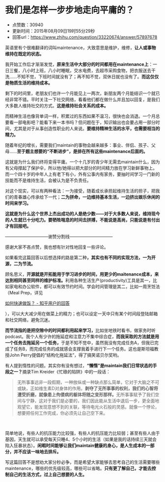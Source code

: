 # 我们是怎样一步步地走向平庸的？
- 点赞数：30940
- 更新时间：2015年08月09日19时55分29秒
- 回答url：https://www.zhihu.com/question/33220674/answer/57897678
<body>
 <p data-pid="YdebhhQZ">英语里有个很难翻译的词叫maintenance，大致意思是维护，维修，<b>让人或事物维持在既定的状态。</b></p>
 <p data-pid="eAgJpIou">我开始工作后才渐渐发觉，<b>原来生活中大部分的时间都用在maintenance上</b>：一日三餐，八小时上班，八小时睡眠，交水电费，去超市采购食物，把衣服送去干洗……不知不觉，下班时间就没有了；再不知不觉，双休日就也没有了。<b>而这仅仅是物质生活的维持成本。</b></p>
 <p data-pid="NrJO2_5M">剩下的时间里，老朋友们也许一个月能见上一两次，新朋友两个月能结识一个就已经非常不错。平时关注一下社交网络，看看他们都在做什么并且加以回复，是我们大多数人维持社交的方式。<b>这是维持社会关系的成本。</b></p>
 <p data-pid="bOx0EzJO">而精神生活也像背单词一样，积累过的东西如果不温习，很快也会消退。一个月总要看一部电影吧？能看下来一本书吗？但问题在于，知识输出也会要占用一部分时间，尤其是对于从事创造性职业的人来说。<b>要维持精神生活的水平，也需要相当的精力。</b></p>
 <p data-pid="8UwoSO-z">随着年纪的增长，需要我们maintain的事物会越来越多：事业、伴侣、孩子、父母……<b>至于题主想要的“不断进步”，是排在所有这些maintenance后面的。</b></p>
 <p data-pid="SxOT5gAm">这就是为什么我们终将变得平庸。一个十几岁的青少年无需去maintain什么，因为有父母撑起了保护伞，所以他/她得以把大部分的时间精力放在学习新鲜事物上。而一个四十岁的中年人上有老下有小，外有公事内有家务，要抽时间学习一门新的技能而不是维持生活，会被认为是不负责任。</p>
 <p data-pid="dvmMsTfr">对这个现实，可以有两种看法：一为接受，随着成长承担起维持生活的担子，把我们的青春雄心传承给下一代；<b>二为拼命，一边维持基本生活，一边挤出娱乐休闲的时间来学习。</b></p>
 <p data-pid="GMA6pXso"><b>这就是为什么这个世界上杰出成功的人是绝少数——对于大多数人来说，维持现今的人生就已十分吃力。要牺牲喘息的时间去拼搏，不能说是高尚，只能说是有付出才有回报吧。</b></p>
 <p data-pid="M4-UkqmD">——————————谢赞分割线——————————</p>
 <p data-pid="4pxbabqo">感谢大家不吝点赞，我也想有针对性地回复一些评论。</p>
 <p data-pid="kgj2yDU2">如果看完这篇回答以后想选择的路是第二种<b>，其实</b><b>也有不同的实现方法，一为开源，二为节流。</b></p>
 <p data-pid="YHoqzf2E">顾名思义，<b>开源就是开拓能用于学习进步的时间，用更少的maitenance成本，来达到相同甚至同样的维护标准。</b>利用各种生活生产(productivity)工具是其一，比如家电和办公软件，都可以有效节约时间。学会时间管理是其二，比如一周烹饪法（Meal Prep，详见</p><a href="http://www.zhihu.com/question/20059367/answer/39299329" class="internal">如何快速做饭？ - 知乎用户的回答</a>
 <p data-pid="DVmmCYkQ">），可以大大减少用在做菜上的精力；也可以设定一天中只有某个时间段登陆邮箱和社交网络，避免沉迷。</p>
 <p data-pid="70Gp_F2L"><b>而节流指的是把空隙中的时间都利用起来学习，</b>比如坐地铁时看书，做家务时听podcast。我个人有少许的拖延症和注意力不集中综合症，<b>而我采取的方法就是用一个任务去拖延另一个任务，</b>于是不知不觉中，虽然我没有完成任务A，但我已完成了任务B，而完成任务的成就感会支撑我着手进行下一个任务。这也是斯坦福教授John Perry提倡的“结构化拖延法”，得了搞笑诺贝尔奖哟。</p>
 <p data-pid="PpAg4484">有人提到惰性的问题。其实你有没有想过，<b>“懒惰”是maintain我们日常状态的手段之一？</b>摘录Tim Kreider《忙碌的陷阱》中的一段话：</p>
 <blockquote data-pid="9NSUl7a8">
  无所事事远非一段假期，一种放纵或一种缺点那么简单，它对于大脑之不可或缺，正如维生素D对身体的作用。<b>剥夺了无所事事的权利，我们的心智将遭受折磨，就像患上佝偻病的躯体将随之变形那样。</b>无所事事赋予了我们空间与宁静，这对于我们是必要的，我们因此能从生活中退后一步，更全面地观望它，能发现意想不到的关联，等待电光火石般的灵感。就像一个悖论，想要把任何工作完成，你必须先让自己空下来。
 </blockquote>
 <br>
 <p data-pid="gPyy5EPi">简单地说，有些人的抗压能力比较强，有些人的抗压能力比较弱；甚至有些人由于基因，天生就可以承受每天只睡4、5个小时的生活（如果是我的话持续三天就会陷入狂暴状态）。<b>闲暇时间能够让我们maintain健康的身心，是人生成本的一部分，并不应该一味地去排斥。</b></p>
 <p data-pid="zZdo8Ojj">写这篇回答不是想劝大家分秒必争，而是希望大家能够去思考自己的生活需要哪些maintenance，哪些的优先级较高，哪些可以省略。<b>只有更了解自己，才能去控制自己的生活方式，过上自己想要的人生。</b></p>
</body>